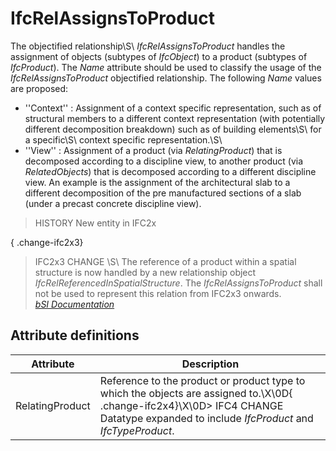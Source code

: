 IfcRelAssignsToProduct
======================
The objectified relationship\S\ _IfcRelAssignsToProduct_ handles the
assignment of objects (subtypes of _IfcObject_) to a product (subtypes of
_IfcProduct_). The _Name_ attribute should be used to classify the usage of
the _IfcRelAssignsToProduct_ objectified relationship. The following _Name_
values are proposed:  
  
* ''Context'' : Assignment of a context specific representation, such as of structural members to a different context representation (with potentially different decomposition breakdown) such as of building elements\S\ for a specific\S\ context specific representation.\S\   
* ''View'' : Assignment of a product (via _RelatingProduct_) that is decomposed according to a discipline view, to another product (via _RelatedObjects_) that is decomposed according to a different discipline view. An example is the assignment of the architectural slab to a different decomposition of the pre manufactured sections of a slab (under a precast concrete discipline view).  
  
> HISTORY  New entity in IFC2x  
  
{ .change-ifc2x3}  
> IFC2x3 CHANGE \S\ The reference of a product within a spatial structure is
> now handled by a new relationship object
> _IfcRelReferencedInSpatialStructure_. The _IfcRelAssignsToProduct_ shall not
> be used to represent this relation from IFC2x3 onwards.  
[ _bSI
Documentation_](https://standards.buildingsmart.org/IFC/DEV/IFC4_2/FINAL/HTML/schema/ifckernel/lexical/ifcrelassignstoproduct.htm)


Attribute definitions
---------------------
| Attribute       | Description                                                                                                                                                                            |
|-----------------|----------------------------------------------------------------------------------------------------------------------------------------------------------------------------------------|
| RelatingProduct | Reference to the product or product type to which the objects are assigned to.\X\0D{ .change-ifc2x4}\X\0D> IFC4 CHANGE Datatype expanded to include _IfcProduct_ and _IfcTypeProduct_. |

